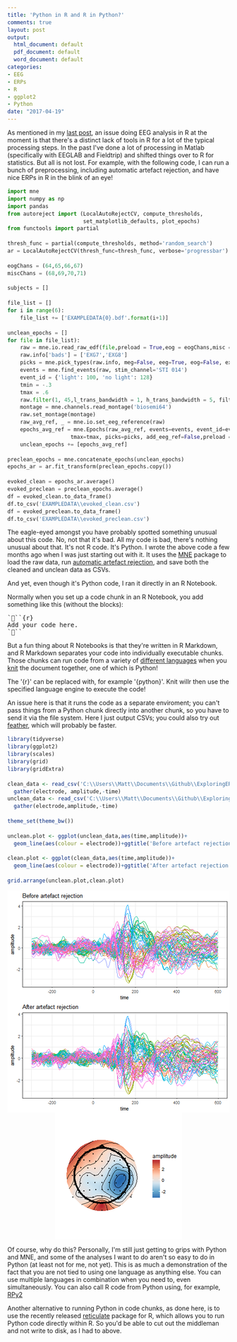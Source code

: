 ```yaml
---
title: 'Python in R and R in Python?'
comments: true
layout: post
output:
  html_document: default
  pdf_document: default
  word_document: default
categories:
- EEG
- ERPs
- R
- ggplot2
- Python
date: "2017-04-19"
---
```




As mentioned in my [last post](../blog/2017/04/07/EEG-in-R-what-is-missing/), an issue doing EEG analysis in R at the moment is that there's a distinct lack of tools in R for a lot of the typical processing steps. In the past I've done a lot of processing in Matlab (specifically with EEGLAB and Fieldtrip) and shifted things over to R for statistics. But all is not lost. For example, with the following code, I can run a bunch of preprocessing, including automatic artefact rejection, and have nice ERPs in R in the blink of an eye!


```python
import mne
import numpy as np
import pandas
from autoreject import (LocalAutoRejectCV, compute_thresholds,
                        set_matplotlib_defaults, plot_epochs)
from functools import partial

thresh_func = partial(compute_thresholds, method='random_search')
ar = LocalAutoRejectCV(thresh_func=thresh_func, verbose='progressbar')

eogChans = (64,65,66,67)
miscChans = (68,69,70,71)

subjects = []

file_list = []
for i in range(6):
    file_list += ['EXAMPLEDATA{0}.bdf'.format(i+1)]

unclean_epochs = []
for file in file_list):
    raw = mne.io.read_raw_edf(file,preload = True,eog = eogChans,misc = miscChans)
    raw.info['bads'] = ['EXG7','EXG8']
    picks = mne.pick_types(raw.info, meg=False, eeg=True, eog=False, exclude='bads')
    events = mne.find_events(raw, stim_channel='STI 014')
    event_id = {'light': 100, 'no light': 128}
    tmin = -.3
    tmax = .6
    raw.filter(1, 45,l_trans_bandwidth = 1, h_trans_bandwidth = 5, filter_length = 'auto')
    montage = mne.channels.read_montage('biosemi64')
    raw.set_montage(montage)
    raw_avg_ref, _ = mne.io.set_eeg_reference(raw)
    epochs_avg_ref = mne.Epochs(raw_avg_ref, events=events, event_id=event_id, tmin=tmin,
                    tmax=tmax, picks=picks, add_eeg_ref=False,preload = True, detrend = None,decim = 4)
    unclean_epochs += [epochs_avg_ref]

preclean_epochs = mne.concatenate_epochs(unclean_epochs)
epochs_ar = ar.fit_transform(preclean_epochs.copy())

evoked_clean = epochs_ar.average()
evoked_preclean = preclean_epochs.average()
df = evoked_clean.to_data_frame()
df.to_csv('EXAMPLEDATA\\evoked_clean.csv')
df = evoked_preclean.to_data_frame()
df.to_csv('EXAMPLEDATA\\evoked_preclean.csv')
```

The eagle-eyed amongst you have probably spotted something unusual about this code. No, not that it's bad. All my code is bad, there's nothing unusual about that. It's not R code. It's Python. I wrote the above code a few months ago when I was just starting out with it. It uses the [MNE](https://martinos.org/mne/stable/index.html) package to load the raw data, run [automatic artefact rejection](http://autoreject.github.io/), and save both the cleaned and unclean data as CSVs.

And yet, even though it's Python code, I ran it directly in an R Notebook.

Normally when you set up a code chunk in an R Notebook, you add something like this (without the blocks):
<pre>
```{r} 
Add your code here.
```
</pre>
But a fun thing about R Notebooks is that they're written in R Markdown, and R Markdown separates your code into individually executable chunks. Those chunks can run code from a variety of [different languages](http://rmarkdown.rstudio.com/authoring_knitr_engines.html) when you [knit](https://yihui.name/knitr/) the document together, one of which is Python!

The '{r}' can be replaced with, for example '{python}'. Knit willr then use the specified language engine to execute the code!

An issue here is that it runs the code as a separate enviroment; you can't pass things from a Python chunk directly into another chunk, so you have to send it via the file system. Here I just output CSVs; you could also try out [feather](https://blog.rstudio.org/2016/03/29/feather/), which will probably be faster.


```r
library(tidyverse)
library(ggplot2)
library(scales)
library(grid)
library(gridExtra)

clean_data <- read_csv('C:\\Users\\Matt\\Documents\\Github\\ExploringERPs\\evoked_clean.csv') %>%
  gather(electrode, amplitude,-time)
unclean_data <- read_csv('C:\\Users\\Matt\\Documents\\Github\\ExploringERPs\\evoked_preclean.csv') %>%
  gather(electrode,amplitude,-time)

theme_set(theme_bw())

unclean.plot <- ggplot(unclean_data,aes(time,amplitude))+
  geom_line(aes(colour = electrode))+ggtitle('Before artefact rejection')+guides(colour = FALSE)

clean.plot <- ggplot(clean_data,aes(time,amplitude))+
  geom_line(aes(colour = electrode))+ggtitle('After artefact rejection')+guides(colour = FALSE)

grid.arrange(unclean.plot,clean.plot)
```

<img src="/figure/source/2017-04-19-Python-Pre-processing/plotCleanVsNot-1.png" title="plot of chunk plotCleanVsNot" alt="plot of chunk plotCleanVsNot" style="display: block; margin: auto;" />

<img src="/figure/source/2017-04-19-Python-Pre-processing/plot_topgraphy-1.png" title="ERPs and a topography at 172 ms after stimulus onset" alt="ERPs and a topography at 172 ms after stimulus onset" style="display: block; margin: auto;" />

Of course, why do this? Personally, I'm still just getting to grips with Python and MNE, and some of the analyses I want to do aren't so easy to do in Python (at least not for me, not yet). This is as much a demonstration of the fact that you are not tied to using one language as anything else. You can use multiple languages in combination when you need to, even simultaneously. You can also call R code from Python using, for example, [RPy2](http://blog.yhat.com/posts/rpy2-combing-the-power-of-r-and-python.html)

Another alternative to running Python in code chunks, as done here, is to use the recently released [reticulate](https://rdrr.io/cran/reticulate/man/reticulate.html) package for R, which allows you to run Python code directly within R. So you'd be able to cut out the middleman and not write to disk, as I had to above.
